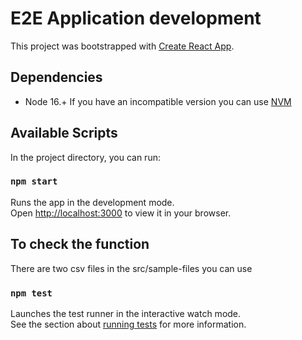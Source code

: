 # E2E Application development

This project was bootstrapped with [Create React App](https://github.com/facebook/create-react-app).

## Dependencies
- Node 16.+ 
If you have an incompatible version you can use [NVM](https://github.com/nvm-sh/nvm/blob/master/README.md)

## Available Scripts

In the project directory, you can run:

### `npm start`

Runs the app in the development mode.\
Open [http://localhost:3000](http://localhost:3000) to view it in your browser.

## To check the function
There are two csv files in the src/sample-files you can use

### `npm test`

Launches the test runner in the interactive watch mode.\
See the section about [running tests](https://facebook.github.io/create-react-app/docs/running-tests) for more information.
